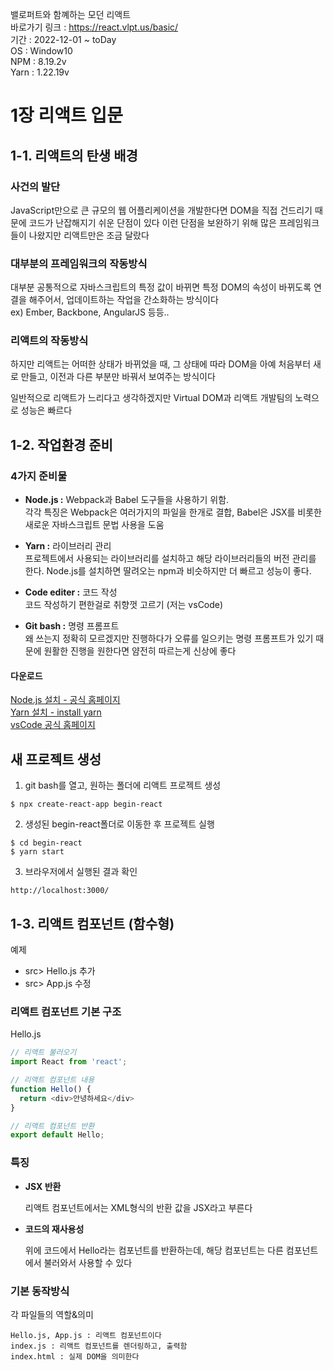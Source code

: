 밸로퍼트와 함꼐하는 모던 리액트  
바로가기 링크 : https://react.vlpt.us/basic/  
기간 : 2022-12-01 ~ toDay  
OS : Window10  
NPM : 8.19.2v    
Yarn : 1.22.19v    



# 1장 리액트 입문


## 1-1. 리액트의 탄생 배경


### 사건의 발단

JavaScript만으로 큰 규모의 웹 어플리케이션을 개발한다면 DOM을 직접 건드리기 때문에 코드가 난잡해지기 쉬운 단점이 있다
이런 단점을 보완하기 위해 많은 프레임워크들이 나왔지만 리액트만은 조금 달랐다  


### 대부분의 프레임워크의 작동방식

대부분 공통적으로 자바스크립트의 특정 값이 바뀌면 특정 DOM의 속성이 바뀌도록 연결을 해주어서, 업데이트하는 작업을 간소화하는 방식이다  
ex) Ember, Backbone, AngularJS 등등..


### 리액트의 작동방식

하지만 리액트는 어떠한 상태가 바뀌었을 때, 그 상태에 따라 DOM을 아예 처음부터 새로 만들고, 이전과 다른 부분만 바꿔서 보여주는 방식이다

일반적으로 리액트가 느리다고 생각하겠지만 Virtual DOM과 리액트 개발팀의 노력으로 성능은 빠르다


## 1-2. 작업환경 준비


### 4가지 준비물

+ **Node.js :** Webpack과 Babel 도구들을 사용하기 위함.  
 각각 특징은  Webpack은 여러가지의 파일을 한개로 결합, Babel은 JSX를 비롯한 새로운 자바스크립트 문법 사용을 도움

+ **Yarn :** 라이브러리 관리  
 프로젝트에서 사용되는 라이브러리를 설치하고 해당 라이브러리들의 버전 관리를 한다. Node.js를 설치하면 딸려오는 npm과 비슷하지만 더 빠르고 성능이 좋다.

+ **Code editer :** 코드 작성  
 코드 작성하기 편한걸로 취향껏 고르기 (저는 vsCode)

+ **Git bash :** 명령 프롬프트  
 왜 쓰는지 정확히 모르겠지만 진행하다가 오류를 일으키는 명령 프롬프트가 있기 때문에 원활한 진행을 원한다면 얌전히 따르는게 신상에 좋다


#### 다운로드

[Node.js 설치 - 공식 홈페이지](https://nodejs.org/)  
[Yarn 설치 - install yarn](https://yarnpkg.com/en/docs/install)  
[vsCode 공식 홈페이지](https://code.visualstudio.com/)  


## 새 프로젝트 생성

1. git bash를 열고, 원하는 폴더에 리액트 프로젝트 생성
``` 
$ npx create-react-app begin-react 
```

2. 생성된 begin-react폴더로 이동한 후 프로젝트 실행
```
$ cd begin-react
$ yarn start
```

3. 브라우저에서 실행된 결과 확인
```
http://localhost:3000/
```



## 1-3. 리액트 컴포넌트 (함수형)

예제
+ src> Hello.js 추가
+ src> App.js 수정


### 리액트 컴포넌트 기본 구조

Hello.js
```js
// 리액트 불러오기
import React from 'react';

// 리액트 컴포넌트 내용
function Hello() {
  return <div>안녕하세요</div>
}

// 리액트 컴포넌트 반환
export default Hello;
```

### 특징
+ **JSX 반환**

  리액트 컴포넌트에서는 XML형식의 반환 값을 JSX라고 부른다


+ **코드의 재사용성**

  위에 코드에서 Hello라는 컴포넌트를 반환하는데, 해당 컴포넌트는 다른 컴포넌트에서 불러와서 사용할 수 있다 


### 기본 동작방식

각 파일들의 역할&의미
```
Hello.js, App.js : 리액트 컴포넌트이다
index.js : 리액트 컴포넌트를 렌더링하고, 출력함
index.html : 실제 DOM을 의미한다
```